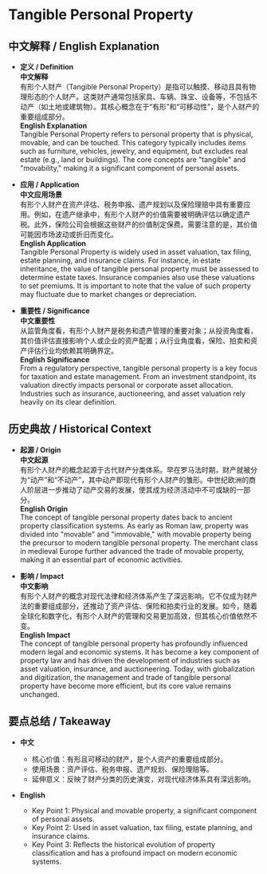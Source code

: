 # Tangible Personal Property

## 中文解释 / English Explanation

* **定义 / Definition**  
  **中文解释**  
  有形个人财产（Tangible Personal Property）是指可以触摸、移动且具有物理形态的个人财产。这类财产通常包括家具、车辆、珠宝、设备等，不包括不动产（如土地或建筑物）。其核心概念在于“有形”和“可移动性”，是个人财产的重要组成部分。  
  **English Explanation**  
  Tangible Personal Property refers to personal property that is physical, movable, and can be touched. This category typically includes items such as furniture, vehicles, jewelry, and equipment, but excludes real estate (e.g., land or buildings). The core concepts are "tangible" and "movability," making it a significant component of personal assets.

* **应用 / Application**  
  **中文应用场景**  
  有形个人财产在资产评估、税务申报、遗产规划以及保险理赔中具有重要应用。例如，在遗产继承中，有形个人财产的价值需要被明确评估以确定遗产税。此外，保险公司会根据这些财产的价值制定保费。需要注意的是，其价值可能因市场波动或折旧而变化。  
  **English Application**  
  Tangible Personal Property is widely used in asset valuation, tax filing, estate planning, and insurance claims. For instance, in estate inheritance, the value of tangible personal property must be assessed to determine estate taxes. Insurance companies also use these valuations to set premiums. It is important to note that the value of such property may fluctuate due to market changes or depreciation.

* **重要性 / Significance**  
  **中文重要性**  
  从监管角度看，有形个人财产是税务和遗产管理的重要对象；从投资角度看，其价值评估直接影响个人或企业的资产配置；从行业角度看，保险、拍卖和资产评估行业均依赖其明确界定。  
  **English Significance**  
  From a regulatory perspective, tangible personal property is a key focus for taxation and estate management. From an investment standpoint, its valuation directly impacts personal or corporate asset allocation. Industries such as insurance, auctioneering, and asset valuation rely heavily on its clear definition.

## 历史典故 / Historical Context

* **起源 / Origin**  
  **中文起源**  
  有形个人财产的概念起源于古代财产分类体系。早在罗马法时期，财产就被分为“动产”和“不动产”，其中动产即现代有形个人财产的雏形。中世纪欧洲的商人阶层进一步推动了动产交易的发展，使其成为经济活动中不可或缺的一部分。  
  **English Origin**  
  The concept of tangible personal property dates back to ancient property classification systems. As early as Roman law, property was divided into "movable" and "immovable," with movable property being the precursor to modern tangible personal property. The merchant class in medieval Europe further advanced the trade of movable property, making it an essential part of economic activities.

* **影响 / Impact**  
  **中文影响**  
  有形个人财产的概念对现代法律和经济体系产生了深远影响。它不仅成为财产法的重要组成部分，还推动了资产评估、保险和拍卖行业的发展。如今，随着全球化和数字化，有形个人财产的管理和交易更加高效，但其核心价值依然不变。  
  **English Impact**  
  The concept of tangible personal property has profoundly influenced modern legal and economic systems. It has become a key component of property law and has driven the development of industries such as asset valuation, insurance, and auctioneering. Today, with globalization and digitization, the management and trade of tangible personal property have become more efficient, but its core value remains unchanged.

## 要点总结 / Takeaway

* **中文**  
  - 核心价值：有形且可移动的财产，是个人资产的重要组成部分。  
  - 使用场景：资产评估、税务申报、遗产规划、保险理赔等。  
  - 延伸意义：反映了财产分类的历史演变，对现代经济体系具有深远影响。  

* **English**  
  - Key Point 1: Physical and movable property, a significant component of personal assets.  
  - Key Point 2: Used in asset valuation, tax filing, estate planning, and insurance claims.  
  - Key Point 3: Reflects the historical evolution of property classification and has a profound impact on modern economic systems.